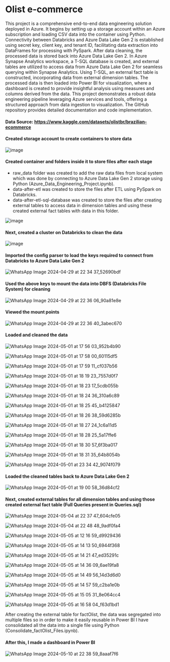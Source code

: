 # Olist e-commerce

This project is a comprehensive end-to-end data engineering solution deployed in Azure. It begins by setting up a storage account within an Azure subscription and loading CSV data into the container using Python. Connectivity between Databricks and Azure Data Lake Gen 2 is established using secret key, client key, and tenant ID, facilitating data extraction into DataFrames for processing with PySpark. After data cleaning, the processed data is stored back into Azure Data Lake Gen 2. In Azure Synapse Analytics workspace, a T-SQL database is created, and external tables are utilized to access data from Azure Data Lake Gen 2 for seamless querying within Synapse Analytics. Using T-SQL, an external fact table is constructed, incorporating data from external dimension tables. The processed data is then loaded into Power BI for visualization, where a dashboard is created to provide insightful analysis using measures and columns derived from the data. This project demonstrates a robust data engineering pipeline leveraging Azure services and tools, offering a structured approach from data ingestion to visualization. The GitHub repository provides detailed documentation and code implementation.

#### Data Source: https://www.kaggle.com/datasets/olistbr/brazilian-ecommerce

#### Created storage account to create containers to store data

![image](https://github.com/Dhiraj0107/Olist_ecommerce/assets/118677714/bf13335b-4420-4187-9c65-e74e982bce0a)

#### Created container and folders inside it to store files after each stage

- raw_data folder was created to add the raw data files from local system which was done by connecting to Azure Data Lake Gen 2 storage using Python (Azure_Data_Engineering_Project.ipynb).
- data-after-etl was created to store the files after ETL using PySpark on Databricks.
- data-after-etl-sql-database was created to store the files after creating external tables to access data in dimension tables and using these created external fact tables with data in this folder.

![image](https://github.com/Dhiraj0107/Olist_ecommerce/assets/118677714/e8772eda-7300-42b1-b827-9d0a408b0be0)

#### Next, created a cluster on Databricks to clean the data

![image](https://github.com/Dhiraj0107/Olist_ecommerce/assets/118677714/d3bec02d-9a8e-40a9-9aed-8987925ed2e9)

#### Imported the config parser to load the keys required to connect from Databricks to Azure Data Lake Gen 2

![WhatsApp Image 2024-04-29 at 22 34 37_52690bdf](https://github.com/Dhiraj0107/Olist_ecommerce/assets/118677714/d3938c38-975e-4f5c-8d93-f2f630587951)

#### Used the above keys to mount the data into DBFS (Databricks File System) for cleaning

![WhatsApp Image 2024-04-29 at 22 36 06_90a81e8e](https://github.com/Dhiraj0107/Olist_ecommerce/assets/118677714/b49f347b-38bc-4d09-8948-a1852feec8b1)

#### Viewed the mount points

![WhatsApp Image 2024-04-29 at 22 36 40_3abec670](https://github.com/Dhiraj0107/Olist_ecommerce/assets/118677714/8ab062f2-dcf8-43a3-bb2e-66d3f50f6753)

#### Loaded and cleaned the data

![WhatsApp Image 2024-05-01 at 17 56 03_952b4b90](https://github.com/Dhiraj0107/Olist_ecommerce/assets/118677714/eaee9a74-7d0e-49e5-a8ae-04e4582a6aae)

![WhatsApp Image 2024-05-01 at 17 58 00_60115df5](https://github.com/Dhiraj0107/Olist_ecommerce/assets/118677714/83e99362-10b2-45f0-9aa6-794f3c753e65)

![WhatsApp Image 2024-05-01 at 17 59 11_cf037b56](https://github.com/Dhiraj0107/Olist_ecommerce/assets/118677714/e74a40d5-ac67-4259-9afc-830f35a642dd)

![WhatsApp Image 2024-05-01 at 18 19 23_7557d0f7](https://github.com/Dhiraj0107/Olist_ecommerce/assets/118677714/388fea18-331d-4bff-a767-152b02e36994)

![WhatsApp Image 2024-05-01 at 18 23 17_5cdb055b](https://github.com/Dhiraj0107/Olist_ecommerce/assets/118677714/7253b8f2-caaa-4cc2-88b0-b58d565c16a8)

![WhatsApp Image 2024-05-01 at 18 24 36_310a6c89](https://github.com/Dhiraj0107/Olist_ecommerce/assets/118677714/32de6005-44fe-453a-998e-749a5d618fd2)

![WhatsApp Image 2024-05-01 at 18 25 45_b4125847](https://github.com/Dhiraj0107/Olist_ecommerce/assets/118677714/6dc43bc6-4af0-4620-9d98-41e0f64af95d)

![WhatsApp Image 2024-05-01 at 18 26 38_59d6285b](https://github.com/Dhiraj0107/Olist_ecommerce/assets/118677714/b6e39c6a-642e-4a50-b7ce-ff317b7f0098)

![WhatsApp Image 2024-05-01 at 18 27 24_1c6a11d5](https://github.com/Dhiraj0107/Olist_ecommerce/assets/118677714/c6897a0c-b7fd-4412-8e75-aefd75fff543)

![WhatsApp Image 2024-05-01 at 18 28 25_5a17ffe6](https://github.com/Dhiraj0107/Olist_ecommerce/assets/118677714/c63f3640-59c4-4d93-aaea-153c886eba1c)

![WhatsApp Image 2024-05-01 at 18 30 57_6f3ba017](https://github.com/Dhiraj0107/Olist_ecommerce/assets/118677714/b6eb1738-94b9-4e0f-976c-3f450ede2aaa)

![WhatsApp Image 2024-05-01 at 18 31 35_64b8054b](https://github.com/Dhiraj0107/Olist_ecommerce/assets/118677714/28209087-40bf-49a5-ae42-f2f56f5db956)

![WhatsApp Image 2024-05-01 at 23 34 42_9074f079](https://github.com/Dhiraj0107/Olist_ecommerce/assets/118677714/abe24ec7-0183-43d1-a8c0-3513f36f7f9d)

#### Loaded the cleaned tables back to Azure Data Lake Gen 2

![WhatsApp Image 2024-05-01 at 19 00 58_36d84cf2](https://github.com/Dhiraj0107/Olist_ecommerce/assets/118677714/812ff48b-643a-40f0-a95f-e190637cf1f5)

#### Next, created external tables for all dimension tables and using those created external fact table (Full Queries present in Queries.sql)

![WhatsApp Image 2024-05-04 at 22 37 47_604cfe05](https://github.com/Dhiraj0107/Olist_ecommerce/assets/118677714/5a7b5aaa-bc15-40dd-a0c8-bddc246ba2ea)

![WhatsApp Image 2024-05-04 at 22 48 48_9adf0fa4](https://github.com/Dhiraj0107/Olist_ecommerce/assets/118677714/a916b960-15b0-42f0-8093-cf9fc191cc44)

![WhatsApp Image 2024-05-05 at 12 16 59_d9929436](https://github.com/Dhiraj0107/Olist_ecommerce/assets/118677714/5d9b08b3-9ced-4d2f-a771-bb30fc736fc6)

![WhatsApp Image 2024-05-05 at 14 13 50_6944f368](https://github.com/Dhiraj0107/Olist_ecommerce/assets/118677714/e9dd382a-afac-4c20-aac3-5140564c8246)

![WhatsApp Image 2024-05-05 at 14 21 47_ed35291c](https://github.com/Dhiraj0107/Olist_ecommerce/assets/118677714/9fda6d6d-f456-477f-8893-95460b48e5ea)

![WhatsApp Image 2024-05-05 at 14 36 09_6ae19fa8](https://github.com/Dhiraj0107/Olist_ecommerce/assets/118677714/8c47b551-bdea-4e45-8512-29730de4cb83)

![WhatsApp Image 2024-05-05 at 14 49 56_14d3d6d0](https://github.com/Dhiraj0107/Olist_ecommerce/assets/118677714/71993161-2b5d-463e-a5e3-9663ab75da5e)

![WhatsApp Image 2024-05-05 at 14 57 59_c2ba1e0b](https://github.com/Dhiraj0107/Olist_ecommerce/assets/118677714/3f54517c-a495-40c2-a1b9-eb737d530ddd)

![WhatsApp Image 2024-05-05 at 15 05 31_8e064cc4](https://github.com/Dhiraj0107/Olist_ecommerce/assets/118677714/2b66c1f9-a6ae-4266-88c4-37f2e215b0ad)

![WhatsApp Image 2024-05-05 at 16 58 04_f63d1bd1](https://github.com/Dhiraj0107/Olist_ecommerce/assets/118677714/6c053bde-99ae-450c-bed3-48e00021c12f)

After creating the external table for factOlist, the data was segregated into multiple files so in order to make it easily reusable in Power BI I have consolidated all the data into a single file using Python (Consolidate_factOlist_Files.ipynb).

#### After this, I made a dashboard in Power BI

![WhatsApp Image 2024-05-10 at 22 38 59_8aaaf7f6](https://github.com/Dhiraj0107/Olist_ecommerce/assets/118677714/bda30923-7e73-47bb-bbe7-bfa8de1ca547)





